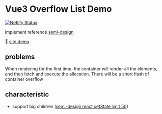 # Vue3 Overflow List Demo

[![Netlify Status](https://api.netlify.com/api/v1/badges/fdcb4418-ab58-449b-bfdc-3fb1a53cd100/deploy-status)](https://app.netlify.com/sites/vue3-overflow-list/deploys)

implement reference [semi-design](https://semi.design/zh-CN/show/overflowlist)

🥳 [site demo](https://vue3-overflow-list.netlify.app/)

## problems

When rendering for the first time, the container will render all the elements, and then fetch and execute the allocation. There will be a short flash of container overflow

## characteristic

- support big children ([semi-design react setState limit 50](https://github.com/palantir/blueprint/issues/3792))
